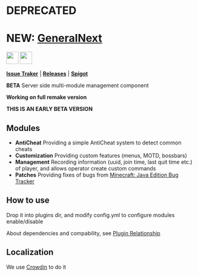 # DEPRECATED
# NEW: [GeneralNext](https://github.com/AFterNode/GeneralNext-Public)

<a href="https://modrinth.com/plugin/general"><img height="32" width="32" src="https://cdn.simpleicons.org/modrinth" /></a>
<a href="https://afternode.gitbook.io/general"><img height="32" width="32" src="https://cdn.simpleicons.org/gitbook" /></a>

**[Issue Traker](https://github.com/AFterNode/GeneralPublic/issues)** |
**[Releases](https://github.com/AFterNode/GeneralPublic/releases)** |
**[Spigot](https://www.spigotmc.org/resources/general.111381/)**

**BETA** Server side multi-module management component

**Working on full remake version**

**THIS IS AN EARLY BETA VERSION**

## Modules

- **AntiCheat** Providing a simple AntiCheat system to detect common cheats
- **Customization** Providing custom features (menus, MOTD, bossbars)
- **Management** Recording information (uuid, join time, last quit time etc.) of player, and allows operator create custom commands
- **Patches** Providing fixes of bugs from [Minecraft: Java Edition Bug Tracker](https://bugs.mojang.com/projects/MC/summary)

## How to use

Drop it into plugins dir, and modify config.yml to configure modules enable/disable

About dependencies and compability, see [Plugin Relationship](https://afternode.gitbook.io/general/plugin-relationship)

## Localization

We use [Crowdin](https://crowdin.com/project/mc-general) to do it
